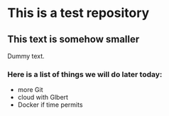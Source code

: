 # This is a test repository

## This text is somehow smaller

Dummy text.

### Here is a list of things we will do later today:
* more Git
* cloud with Glbert
* Docker if time permits

